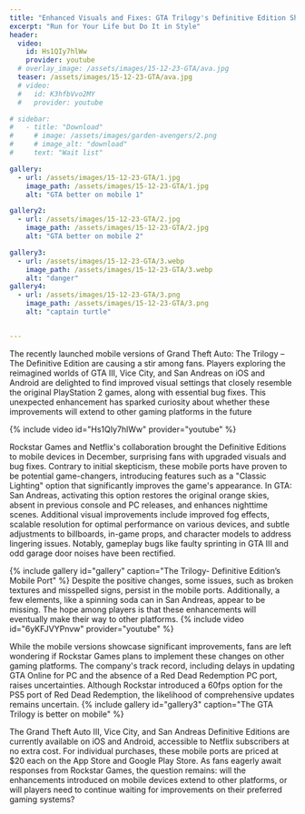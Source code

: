 ```yaml
---
title: "Enhanced Visuals and Fixes: GTA Trilogy's Definitive Edition Shines on Mobile"
excerpt: "Run for Your Life but Do It in Style"
header:
  video:
    id: Hs1QIy7hlWw
    provider: youtube
  # overlay_image: /assets/images/15-12-23-GTA/ava.jpg
  teaser: /assets/images/15-12-23-GTA/ava.jpg
  # video:
  #   id: K3hfbVvo2MY
  #   provider: youtube

# sidebar:
#   - title: "Download"
#     # image: /assets/images/garden-avengers/2.png
#     # image_alt: "download"
#     text: "Wait list"

gallery:
  - url: /assets/images/15-12-23-GTA/1.jpg
    image_path: /assets/images/15-12-23-GTA/1.jpg
    alt: "GTA better on mobile 1"

gallery2:
  - url: /assets/images/15-12-23-GTA/2.jpg
    image_path: /assets/images/15-12-23-GTA/2.jpg
    alt: "GTA better on mobile 2"

gallery3:
  - url: /assets/images/15-12-23-GTA/3.webp
    image_path: /assets/images/15-12-23-GTA/3.webp
    alt: "danger"
gallery4:
  - url: /assets/images/15-12-23-GTA/3.png
    image_path: /assets/images/15-12-23-GTA/3.png
    alt: "captain turtle"


---
```


The recently launched mobile versions of Grand Theft Auto: The Trilogy – The Definitive Edition are causing a stir among fans. Players exploring the reimagined worlds of GTA III, Vice City, and San Andreas on iOS and Android are delighted to find improved visual settings that closely resemble the original PlayStation 2 games, along with essential bug fixes. This unexpected enhancement has sparked curiosity about whether these improvements will extend to other gaming platforms in the future

{% include video id="Hs1QIy7hlWw" provider="youtube" %}

Rockstar Games and Netflix's collaboration brought the Definitive Editions to mobile devices in December, surprising fans with upgraded visuals and bug fixes. Contrary to initial skepticism, these mobile ports have proven to be potential game-changers, introducing features such as a "Classic Lighting" option that significantly improves the game's appearance. In GTA: San Andreas, activating this option restores the original orange skies, absent in previous console and PC releases, and enhances nighttime scenes. Additional visual improvements include improved fog effects, scalable resolution for optimal performance on various devices, and subtle adjustments to billboards, in-game props, and character models to address lingering issues. Notably, gameplay bugs like faulty sprinting in GTA III and odd garage door noises have been rectified.

{% include gallery id="gallery" caption="The Trilogy- Definitive Edition’s Mobile Port" %}
Despite the positive changes, some issues, such as broken textures and misspelled signs, persist in the mobile ports. Additionally, a few elements, like a spinning soda can in San Andreas, appear to be missing. The hope among players is that these enhancements will eventually make their way to other platforms.
{% include video id="6yKFJVYPnvw" provider="youtube" %}

While the mobile versions showcase significant improvements, fans are left wondering if Rockstar Games plans to implement these changes on other gaming platforms. The company's track record, including delays in updating GTA Online for PC and the absence of a Red Dead Redemption PC port, raises uncertainties. Although Rockstar introduced a 60fps option for the PS5 port of Red Dead Redemption, the likelihood of comprehensive updates remains uncertain.
{% include gallery id="gallery3" caption="The GTA Trilogy is better on mobile" %}

The Grand Theft Auto III, Vice City, and San Andreas Definitive Editions are currently available on iOS and Android, accessible to Netflix subscribers at no extra cost. For individual purchases, these mobile ports are priced at $20 each on the App Store and Google Play Store. As fans eagerly await responses from Rockstar Games, the question remains: will the enhancements introduced on mobile devices extend to other platforms, or will players need to continue waiting for improvements on their preferred gaming systems?

